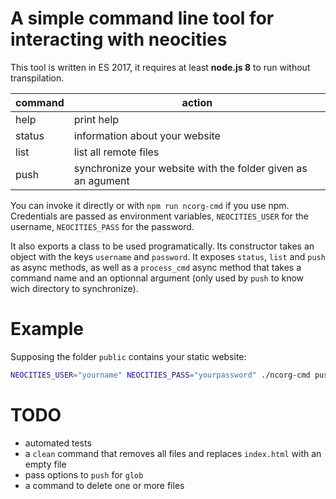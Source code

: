 # A simple command line tool for interacting with neocities

This tool is written in ES 2017, it requires at least **node.js 8** to run without transpilation.

| command | action                                                       |
|---------|--------------------------------------------------------------|
| help    | print help                                                   |
| status  | information about your website                               |
| list    | list all remote files                                        |
| push    | synchronize your website with the folder given as an agument |

You can invoke it directly or with `npm run ncorg-cmd` if you use npm.
Credentials are passed as environment variables,
`NEOCITIES_USER` for the username,
`NEOCITIES_PASS` for the password.

It also exports a class to be used programatically.
Its constructor takes an object with the keys `username` and `password`.
It exposes `status`, `list` and `push` as async methods,
as well as a `process_cmd` async method that takes a command name and an optionnal argument
(only used by `push` to know wich directory to synchronize).

# Example

Supposing the folder `public` contains your static website:
```sh
NEOCITIES_USER="yourname" NEOCITIES_PASS="yourpassword" ./ncorg-cmd push public
```

# TODO

 - automated tests
 - a `clean` command that removes all files and replaces `index.html` with an empty file
 - pass options to `push` for `glob`
 - a command to delete one or more files
